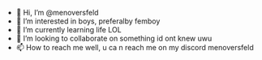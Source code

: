 - 👋 Hi, I’m @menoversfeld
- 👀 I’m interested in boys, preferalby femboy
- 🌱 I’m currently learning life LOL
- 💞️ I’m looking to collaborate on something id ont knew uwu
- 📫 How to reach me well, u ca n reach me on my discord menoversfeld
